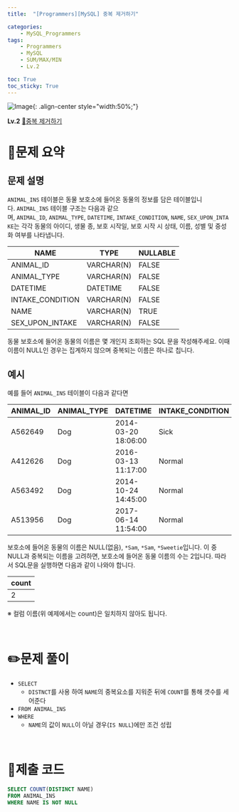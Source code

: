 ```yaml
---
title:  "[Programmers][MySQL] 중복 제거하기"

categories: 
    - MySQL_Programmers
tags: 
    - Programmers
    - MySQL
    - SUM/MAX/MIN
    - Lv.2

toc: True
toc_sticky: True
---
```

![Image](https://github.com/user-attachments/assets/61171657-416b-4bc4-a74a-f29ecd4b43b5){: .align-center style="width:50%;"}

**Lv.2**
[🔗중복 제거하기](https://school.programmers.co.kr/learn/courses/30/lessons/59408)

# 📝문제 요약
## 문제 설명

`ANIMAL_INS` 테이블은 동물 보호소에 들어온 동물의 정보를 담은 테이블입니다. `ANIMAL_INS` 테이블 구조는 다음과 같으며, `ANIMAL_ID`, `ANIMAL_TYPE`, `DATETIME`, `INTAKE_CONDITION`, `NAME`, `SEX_UPON_INTAKE`는 각각 동물의 아이디, 생물 종, 보호 시작일, 보호 시작 시 상태, 이름, 성별 및 중성화 여부를 나타냅니다.

| NAME | TYPE | NULLABLE |
| --- | --- | --- |
| ANIMAL_ID | VARCHAR(N) | FALSE |
| ANIMAL_TYPE | VARCHAR(N) | FALSE |
| DATETIME | DATETIME | FALSE |
| INTAKE_CONDITION | VARCHAR(N) | FALSE |
| NAME | VARCHAR(N) | TRUE |
| SEX_UPON_INTAKE | VARCHAR(N) | FALSE |

동물 보호소에 들어온 동물의 이름은 몇 개인지 조회하는 SQL 문을 작성해주세요. 이때 이름이 NULL인 경우는 집계하지 않으며 중복되는 이름은 하나로 칩니다.

## 예시

예를 들어 `ANIMAL_INS` 테이블이 다음과 같다면

| ANIMAL_ID | ANIMAL_TYPE | DATETIME | INTAKE_CONDITION | NAME | SEX_UPON_INTAKE |
| --- | --- | --- | --- | --- | --- |
| A562649 | Dog | 2014-03-20 18:06:00 | Sick | NULL | Spayed Female |
| A412626 | Dog | 2016-03-13 11:17:00 | Normal | *Sam | Neutered Male |
| A563492 | Dog | 2014-10-24 14:45:00 | Normal | *Sam | Neutered Male |
| A513956 | Dog | 2017-06-14 11:54:00 | Normal | *Sweetie | Spayed Female |

보호소에 들어온 동물의 이름은 NULL(없음), `*Sam`, `*Sam`, `*Sweetie`입니다. 이 중 NULL과 중복되는 이름을 고려하면, 보호소에 들어온 동물 이름의 수는 2입니다. 따라서 SQL문을 실행하면 다음과 같이 나와야 합니다.

|count|
|---|
| 2 |


※ 컬럼 이름(위 예제에서는 count)은 일치하지 않아도 됩니다.


<br>

# ✏️문제 풀이
- `SELECT`
    - `DISTNCT`를 사용 하여 `NAME`의 중복요소를 지워준 뒤에 `COUNT`를 통해 갯수를 세어준다
- `FROM ANIMAL_INS`
- `WHERE`
    - `NAME`의 값이 `NULL`이 아닐 경우(`IS NULL`)에만 조건 성립


<br>

# 💯제출 코드

```sql
SELECT COUNT(DISTINCT NAME)
FROM ANIMAL_INS
WHERE NAME IS NOT NULL
```